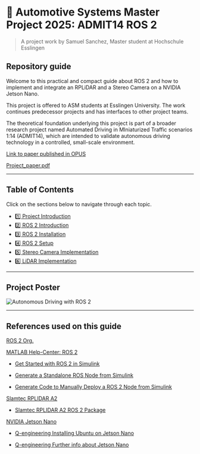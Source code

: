 
# 🤖 Automotive Systems Master Project 2025: ADMIT14 ROS 2 
> A project work by Samuel Sanchez, Master student at Hochschule Esslingen
##  Repository guide

Welcome to this practical and compact guide about ROS 2 and how to implement and integrate an RPLiDAR and a Stereo Camera on a NVIDIA Jetson Nano. 

This project is offered to ASM students at Esslingen University. The work continues predecessor projects and has interfaces to other project teams. 

The theoretical foundation underlying this project is part of a broader research project named Automated Driving in MIniaturized Traffic scenarios 1:14 (ADMIT14), which are intended to validate autonomous driving technology in a controlled, small-scale environment.

[Link to paper published in OPUS](TBD)

[Project_paper.pdf](Documents/Project_paper_Samuel.pdf)


---

## Table of Contents

Click on the sections below to navigate through each topic.

- [1️⃣ Project Introduction](01_intro.md)
- [2️⃣ ROS 2 Introduction](02_ros2_intro.md)
- [3️⃣ ROS 2 Installation](03_ros2_install.md)
- [4️⃣ ROS 2 Setup](04_ros2_setup.md)
- [5️⃣ Stereo Camera Implementation](05_stereo_cam.md)
- [6️⃣ LiDAR Implementation](06_lidar.md)

---

## Project Poster

![Autonomous Driving with ROS 2](https://github.com/user-attachments/assets/b73ee6c0-7d5c-4429-b613-5cc21ab9a0dd)

---


## References used on this guide

[ROS 2 Org.](https://docs.ros.org/en)

[MATLAB Help-Center: ROS 2](https://de.mathworks.com/help/ros/ug/get-started-with-ros-2.html)

- [Get Started with ROS 2 in Simulink](https://de.mathworks.com/help/ros/ug/get-started-with-ros-2-in-simulink.html)

- [Generate a Standalone ROS Node from Simulink](https://de.mathworks.com/help/ros/ug/generate-a-standalone-ros-node-from-simulink.html)

- [Generate Code to Manually Deploy a ROS 2 Node from Simulink](https://de.mathworks.com/help/ros/ug/generate-code-to-manually-deploy-ros-2-node.html)

[Slamtec RPLIDAR A2](https://www.slamtec.com/en/Support#rplidar-a-series)

- [Slamtec RPLIDAR A2 ROS 2 Package](https://github.com/Slamtec/rplidar_ros/tree/ros2)

[NVIDIA Jetson Nano](https://developer.nvidia.com/embedded/learn/get-started-jetson-nano-devkit)

- [Q-engineering Installing Ubuntu on Jetson Nano](https://qengineering.eu/install-ubuntu-20.04-on-jetson-nano.html) 

- [Q-engineering Further info about Jetson Nano](https://github.com/Qengineering/Jetson-Nano-Ubuntu-20-image?tab=readme-ov-file#installation)
